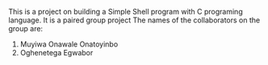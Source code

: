 This is a  project on building a Simple Shell program with C programing language.
It is a paired group project
The names of the collaborators on the group are:
1. Muyiwa Onawale Onatoyinbo
2. Oghenetega Egwabor
